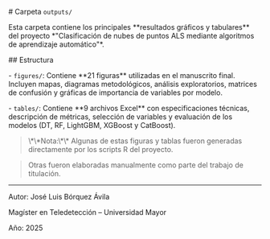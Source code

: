 \# Carpeta `outputs/`



Esta carpeta contiene los principales \*\*resultados gráficos y tabulares\*\* del proyecto \*"Clasificación de nubes de puntos ALS mediante algoritmos de aprendizaje automático"\*.



\## Estructura



\- `figures/`: Contiene \*\*21 figuras\*\* utilizadas en el manuscrito final. Incluyen mapas, diagramas metodológicos, análisis exploratorios, matrices de confusión y gráficas de importancia de variables por modelo.



\- `tables/`: Contiene \*\*9 archivos Excel\*\* con especificaciones técnicas, descripción de métricas, selección de variables y evaluación de los modelos (DT, RF, LightGBM, XGBoost y CatBoost).



> \\\*\\\*Nota:\\\*\\\* Algunas de estas figuras y tablas fueron generadas directamente por los scripts R del proyecto.  

> Otras fueron elaboradas manualmente como parte del trabajo de titulación.



---



Autor: José Luis Bórquez Ávila

Magíster en Teledetección – Universidad Mayor

Año: 2025


